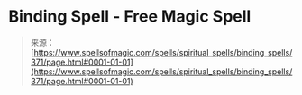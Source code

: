 <!--yml
category: 未分类
date: 2024-06-12 18:33:04
-->

# Binding Spell - Free Magic Spell

> 来源：[https://www.spellsofmagic.com/spells/spiritual_spells/binding_spells/371/page.html#0001-01-01](https://www.spellsofmagic.com/spells/spiritual_spells/binding_spells/371/page.html#0001-01-01)